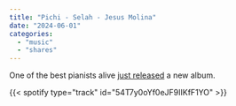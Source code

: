 ```yaml
---
title: "Pichi - Selah - Jesus Molina"
date: "2024-06-01"
categories:
  - "music"
  - "shares"
---
```


One of the best pianists alive [just released](https://www.jesusmolina.org/selah) a new album.

{{< spotify type="track" id="54T7y0oYf0eJF9IIKfF1YO" >}}

